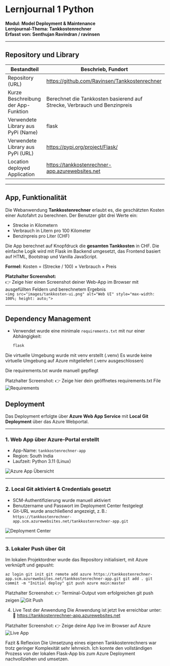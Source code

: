 # Lernjournal 1 Python  
**Modul: Model Deployment & Maintenance**  
**Lernjournal-Thema: Tankkostenrechner**  
**Erfasst von: Senthujan Ravindran / ravinsen**

---

## Repository und Library

| Bestandteil | Beschrieb, Fundort |
|-------------|------------------------------------------------------------|
| Repository (URL) | https://github.com/Ravinsen/Tankkostenrechner |
| Kurze Beschreibung der App-Funktion | Berechnet die Tankkosten basierend auf Strecke, Verbrauch und Benzinpreis |
| Verwendete Library aus PyPi (Name) | flask |
| Verwendete Library aus PyPi (URL) | https://pypi.org/project/Flask/ |
| Location deployed Application | https://tankkostenrechner-app.azurewebsites.net |

---

## App, Funktionalität

Die Webanwendung **Tankkostenrechner** erlaubt es, die geschätzten Kosten einer Autofahrt zu berechnen. Der Benutzer gibt drei Werte ein:

- Strecke in Kilometern
- Verbrauch in Litern pro 100 Kilometer
- Benzinpreis pro Liter (CHF)

Die App berechnet auf Knopfdruck die **gesamten Tankkosten** in CHF. Die einfache Logik wird mit Flask im Backend umgesetzt, das Frontend basiert auf HTML, Bootstrap und Vanilla JavaScript.

**Formel:**
Kosten = (Strecke / 100) × Verbrauch × Preis


**Platzhalter Screenshot:**  
👉 Zeige hier einen Screenshot deiner Web-App im Browser mit ausgefüllten Feldern und berechnetem Ergebnis  
`<img src="images/tankkosten-ui.png" alt="Web UI" style="max-width: 100%; height: auto;">`

---

## Dependency Management

- Verwendet wurde eine minimale `requirements.txt` mit nur einer Abhängigkeit:
  ```txt
  flask

Die virtuelle Umgebung wurde mit venv erstellt (.venv)
Es wurde keine virtuelle Umgebung auf Azure mitgeliefert (.venv ausgeschlossen)

Die requirements.txt wurde manuell gepflegt

Platzhalter Screenshot:
👉 Zeige hier dein geöffnetes requirements.txt File
<img src="images/requirements.png" alt="Requirements" style="max-width: 100%; height: auto;">


  ## Deployment

Das Deployment erfolgte über **Azure Web App Service** mit **Local Git Deployment** über das Azure Webportal.

---

### 1. Web App über Azure-Portal erstellt

- App-Name: `tankkostenrechner-app`
- Region: South India
- Laufzeit: Python 3.11 (Linux)

<img src="https://github.com/Ravinsen/-MDM-Lernjournal/blob/main/lernjournal1-python/images/Tankkostenrechner-App_Azure.png?raw=true" alt="Azure App Übersicht" style="max-width: 100%; height: auto;">

---

### 2. Local Git aktiviert & Credentials gesetzt

- SCM-Authentifizierung wurde manuell aktiviert
- Benutzername und Passwort im Deployment Center festgelegt
- Git-URL wurde anschließend angezeigt, z. B.:  
  `https://tankkostenrechner-app.scm.azurewebsites.net/tankkostenrechner-app.git`

<img src="images/azure-deployment-center.png" alt="Deployment Center" style="max-width: 100%; height: auto;">

---

### 3. Lokaler Push über Git

Im lokalen Projektordner wurde das Repository initialisiert, mit Azure verknüpft und gepusht:

`az login
git init
git remote add azure https://tankkostenrechner-app.scm.azurewebsites.net/tankkostenrechner-app.git
git add .
git commit -m "Initial deploy"
git push azure main:master`

Platzhalter Screenshot:
👉 Terminal-Output vom erfolgreichen git push zeigen
<img src="images/git-push-success.png" alt="Git Push" style="max-width: 100%; height: auto;">

4. Live Test der Anwendung
Die Anwendung ist jetzt live erreichbar unter:
🔗 https://tankkostenrechner-app.azurewebsites.net

Platzhalter Screenshot:
👉 Zeige deine App live im Browser auf Azure
<img src="images/live-app.png" alt="Live App" style="max-width: 100%; height: auto;">

Fazit & Reflexion
Die Umsetzung eines eigenen Tankkostenrechners war trotz geringer Komplexität sehr lehrreich. Ich konnte den vollständigen Prozess von der lokalen Flask-App bis zum Azure Deployment nachvollziehen und umsetzen.

